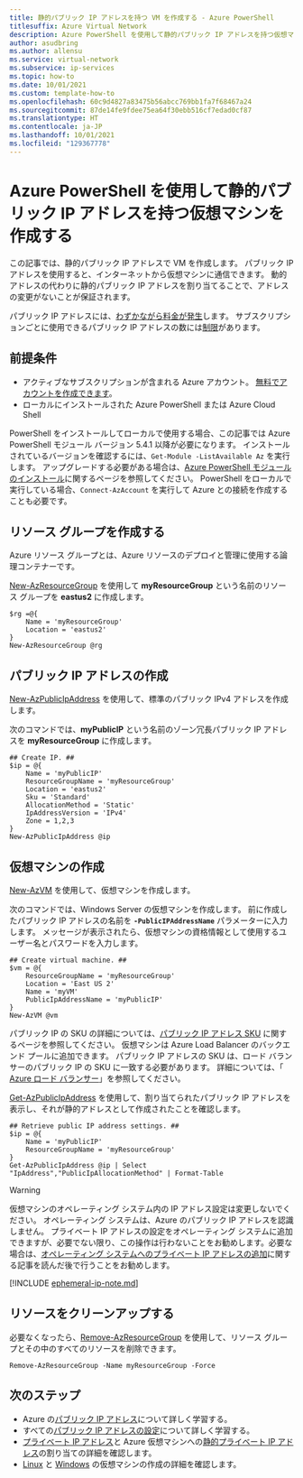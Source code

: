 ```yaml
---
title: 静的パブリック IP アドレスを持つ VM を作成する - Azure PowerShell
titlesuffix: Azure Virtual Network
description: Azure PowerShell を使用して静的パブリック IP アドレスを持つ仮想マシン (VM) を作成します。 静的パブリック IP アドレスは、変更されないアドレスです。
author: asudbring
ms.author: allensu
ms.service: virtual-network
ms.subservice: ip-services
ms.topic: how-to
ms.date: 10/01/2021
ms.custom: template-how-to
ms.openlocfilehash: 60c9d4827a83475b56abcc769bb1fa7f68467a24
ms.sourcegitcommit: 87de14fe9fdee75ea64f30ebb516cf7edad0cf87
ms.translationtype: HT
ms.contentlocale: ja-JP
ms.lasthandoff: 10/01/2021
ms.locfileid: "129367778"
---
```

# <a name="create-a-virtual-machine-with-a-static-public-ip-address-using-azure-powershell"></a>Azure PowerShell を使用して静的パブリック IP アドレスを持つ仮想マシンを作成する

この記事では、静的パブリック IP アドレスで VM を作成します。 パブリック IP アドレスを使用すると、インターネットから仮想マシンに通信できます。 動的アドレスの代わりに静的パブリック IP アドレスを割り当てることで、アドレスの変更がないことが保証されます。 

パブリック IP アドレスには、[わずかながら料金が発生](https://azure.microsoft.com/pricing/details/ip-addresses)します。 サブスクリプションごとに使用できるパブリック IP アドレスの数には[制限](../../azure-resource-manager/management/azure-subscription-service-limits.md?toc=%2fazure%2fvirtual-network%2ftoc.json#azure-resource-manager-virtual-networking-limits)があります。

## <a name="prerequisites"></a>前提条件

- アクティブなサブスクリプションが含まれる Azure アカウント。 [無料でアカウントを作成できます](https://azure.microsoft.com/free/?WT.mc_id=A261C142F)。
- ローカルにインストールされた Azure PowerShell または Azure Cloud Shell

PowerShell をインストールしてローカルで使用する場合、この記事では Azure PowerShell モジュール バージョン 5.4.1 以降が必要になります。 インストールされているバージョンを確認するには、`Get-Module -ListAvailable Az` を実行します。 アップグレードする必要がある場合は、[Azure PowerShell モジュールのインストール](/powershell/azure/install-Az-ps)に関するページを参照してください。 PowerShell をローカルで実行している場合、`Connect-AzAccount` を実行して Azure との接続を作成することも必要です。

## <a name="create-a-resource-group"></a>リソース グループを作成する

Azure リソース グループとは、Azure リソースのデプロイと管理に使用する論理コンテナーです。

[New-AzResourceGroup](/powershell/module/az.resources/new-azresourcegroup) を使用して **myResourceGroup** という名前のリソース グループを **eastus2** に作成します。

```azurepowershell-interactive
$rg =@{
    Name = 'myResourceGroup'
    Location = 'eastus2'
}
New-AzResourceGroup @rg

```

## <a name="create-a-public-ip-address"></a>パブリック IP アドレスの作成

[New-AzPublicIpAddress](/powershell/module/az.network/new-azpublicipaddress) を使用して、標準のパブリック IPv4 アドレスを作成します。

次のコマンドでは、**myPublicIP** という名前のゾーン冗長パブリック IP アドレスを **myResourceGroup** に作成します。

```azurepowershell-interactive
## Create IP. ##
$ip = @{
    Name = 'myPublicIP'
    ResourceGroupName = 'myResourceGroup'
    Location = 'eastus2'
    Sku = 'Standard'
    AllocationMethod = 'Static'
    IpAddressVersion = 'IPv4'
    Zone = 1,2,3   
}
New-AzPublicIpAddress @ip
```
## <a name="create-a-virtual-machine"></a>仮想マシンの作成

[New-AzVM](/powershell/module/az.Compute/new-azvm) を使用して、仮想マシンを作成します。 

次のコマンドでは、Windows Server の仮想マシンを作成します。 前に作成したパブリック IP アドレスの名前を **`-PublicIPAddressName`** パラメーターに入力します。 メッセージが表示されたら、仮想マシンの資格情報として使用するユーザー名とパスワードを入力します。

```azurepowershell-interactive
## Create virtual machine. ##
$vm = @{
    ResourceGroupName = 'myResourceGroup'
    Location = 'East US 2'
    Name = 'myVM'
    PublicIpAddressName = 'myPublicIP'
}
New-AzVM @vm
```

パブリック IP の SKU の詳細については、[パブリック IP アドレス SKU](public-ip-addresses.md#sku) に関するページを参照してください。 仮想マシンは Azure Load Balancer のバックエンド プールに追加できます。 パブリック IP アドレスの SKU は、ロード バランサーのパブリック IP の SKU に一致する必要があります。 詳細については、「 [Azure ロード バランサー](../../load-balancer/skus.md)」を参照してください。

[Get-AzPublicIpAddress](/powershell/module/az.network/get-azpublicipaddress) を使用して、割り当てられたパブリック IP アドレスを表示し、それが静的アドレスとして作成されたことを確認します。

```azurepowershell-interactive
## Retrieve public IP address settings. ##
$ip = @{
    Name = 'myPublicIP'
    ResourceGroupName = 'myResourceGroup'
}
Get-AzPublicIpAddress @ip | Select "IpAddress","PublicIpAllocationMethod" | Format-Table

```

> [!WARNING]
> 仮想マシンのオペレーティング システム内の IP アドレス設定は変更しないでください。 オペレーティング システムは、Azure のパブリック IP アドレスを認識しません。 プライベート IP アドレスの設定をオペレーティング システムに追加できますが、必要でない限り、この操作は行わないことをお勧めします。必要な場合は、[オペレーティング システムへのプライベート IP アドレスの追加](virtual-network-network-interface-addresses.md#private)に関する記事を読んだ後で行うことをお勧めします。

[!INCLUDE [ephemeral-ip-note.md](../../../includes/ephemeral-ip-note.md)]

## <a name="clean-up-resources"></a>リソースをクリーンアップする

必要なくなったら、[Remove-AzResourceGroup](/powershell/module/az.resources/remove-azresourcegroup) を使用して、リソース グループとその中のすべてのリソースを削除できます。

```azurepowershell-interactive
Remove-AzResourceGroup -Name myResourceGroup -Force
```

## <a name="next-steps"></a>次のステップ

- Azure の[パブリック IP アドレス](public-ip-addresses.md#public-ip-addresses)について詳しく学習する。
- すべての[パブリック IP アドレスの設定](virtual-network-public-ip-address.md#create-a-public-ip-address)について詳しく学習する。
- [プライベート IP アドレス](private-ip-addresses.md)と Azure 仮想マシンへの[静的プライベート IP アドレス](virtual-network-network-interface-addresses.md#add-ip-addresses)の割り当ての詳細を確認します。
- [Linux](../../virtual-machines/windows/tutorial-manage-vm.md?toc=%2fazure%2fvirtual-network%2ftoc.json) と [Windows](../../virtual-machines/windows/tutorial-manage-vm.md?toc=%2fazure%2fvirtual-network%2ftoc.json) の仮想マシンの作成の詳細を確認します。